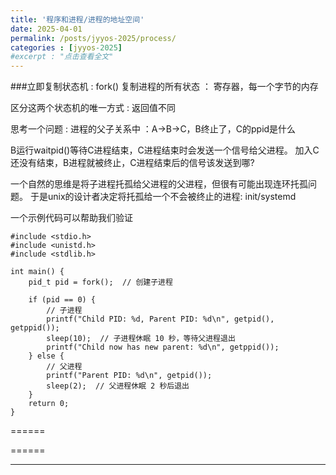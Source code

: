 ```yaml
---
title: '程序和进程/进程的地址空间'
date: 2025-04-01
permalink: /posts/jyyos-2025/process/
categories : [jyyos-2025]
#excerpt : "点击查看全文"
---
```


###立即复制状态机 : fork()
复制进程的所有状态 ： 寄存器，每一个字节的内存

区分这两个状态机的唯一方式 : 返回值不同

思考一个问题 : 
进程的父子关系中 ：A->B->C，B终止了，C的ppid是什么

B运行waitpid()等待C进程结束，C进程结束时会发送一个信号给父进程。
加入C还没有结束，B进程就被终止，C进程结束后的信号该发送到哪?

一个自然的思维是将子进程托孤给父进程的父进程，但很有可能出现连环托孤问题。
于是unix的设计者决定将托孤给一个不会被终止的进程: init/systemd

一个示例代码可以帮助我们验证
```
#include <stdio.h>
#include <unistd.h>
#include <stdlib.h>

int main() {
    pid_t pid = fork();  // 创建子进程

    if (pid == 0) {
        // 子进程
        printf("Child PID: %d, Parent PID: %d\n", getpid(), getppid());
        sleep(10);  // 子进程休眠 10 秒，等待父进程退出
        printf("Child now has new parent: %d\n", getppid());
    } else {
        // 父进程
        printf("Parent PID: %d\n", getpid());
        sleep(2);  // 父进程休眠 2 秒后退出
    }
    return 0;
}
```

======

======

------